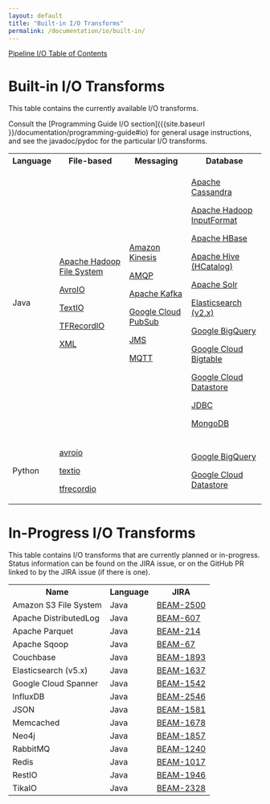 ```yaml
---
layout: default
title: "Built-in I/O Transforms"
permalink: /documentation/io/built-in/
---
```


[Pipeline I/O Table of Contents]({{site.baseurl}}/documentation/io/io-toc/)

# Built-in I/O Transforms

This table contains the currently available I/O transforms.

Consult the [Programming Guide I/O section]({{site.baseurl }}/documentation/programming-guide#io) for general usage instructions, and see the javadoc/pydoc for the particular I/O transforms.


<table class="table table-bordered">
<tr>
  <th>Language</th>
  <th>File-based</th>
  <th>Messaging</th>
  <th>Database</th>
</tr>
<tr>
  <td>Java</td>
  <td>
    <p><a href="https://github.com/apache/beam/tree/master/sdks/java/io/hadoop-file-system">Apache Hadoop File System</a></p>
    <p><a href="https://github.com/apache/beam/blob/master/sdks/java/core/src/main/java/org/apache/beam/sdk/io/AvroIO.java">AvroIO</a></p>
    <p><a href="https://github.com/apache/beam/blob/master/sdks/java/core/src/main/java/org/apache/beam/sdk/io/TextIO.java">TextIO</a></p>
    <p><a href="https://github.com/apache/beam/blob/master/sdks/java/core/src/main/java/org/apache/beam/sdk/io/TFRecordIO.java">TFRecordIO</a></p>
    <p><a href="https://github.com/apache/beam/blob/master/sdks/java/core/src/main/java/org/apache/beam/sdk/io/">XML</a></p>
  </td>
  <td>
    <p><a href="https://github.com/apache/beam/tree/master/sdks/java/io/kinesis">Amazon Kinesis</a></p>
    <p><a href="https://github.com/apache/beam/tree/master/sdks/java/io/amqp">AMQP</a></p>
    <p><a href="https://github.com/apache/beam/tree/master/sdks/java/io/kafka">Apache Kafka</a></p>
    <p><a href="https://github.com/apache/beam/blob/master/sdks/java/core/src/main/java/org/apache/beam/sdk/io">Google Cloud PubSub</a></p>
    <p><a href="https://github.com/apache/beam/tree/master/sdks/java/io/jms">JMS</a></p>
    <p><a href="https://github.com/apache/beam/tree/master/sdks/java/io/mqtt">MQTT</a></p>
  </td>
  <td>
    <p><a href="https://github.com/apache/beam/tree/master/sdks/java/io/cassandra">Apache Cassandra</a></p>
    <p><a href="{{site.baseurl}}/documentation/io/built-in/hadoop/">Apache Hadoop InputFormat</a></p>
    <p><a href="https://github.com/apache/beam/tree/master/sdks/java/io/hbase">Apache HBase</a></p>
    <p><a href="https://github.com/apache/beam/tree/master/sdks/java/io/hcatalog">Apache Hive (HCatalog)</a></p>
    <p><a href="https://github.com/apache/beam/tree/master/sdks/java/io/solr">Apache Solr</a></p>
    <p><a href="https://github.com/apache/beam/tree/master/sdks/java/io/elasticsearch">Elasticsearch (v2.x)</a></p>
    <p><a href="https://github.com/apache/beam/tree/master/sdks/java/io/google-cloud-platform/src/main/java/org/apache/beam/sdk/io/gcp/bigquery">Google BigQuery</a></p>
    <p><a href="https://github.com/apache/beam/tree/master/sdks/java/io/google-cloud-platform/src/main/java/org/apache/beam/sdk/io/gcp/bigtable">Google Cloud Bigtable</a></p>
    <p><a href="https://github.com/apache/beam/tree/master/sdks/java/io/google-cloud-platform/src/main/java/org/apache/beam/sdk/io/gcp/datastore">Google Cloud Datastore</a></p>
    <p><a href="https://github.com/apache/beam/tree/master/sdks/java/io/jdbc">JDBC</a></p>
    <p><a href="https://github.com/apache/beam/tree/master/sdks/java/io/mongodb">MongoDB</a></p>
  </td>
</tr>
<tr>
  <td>Python</td>
  <td>
    <p><a href="https://github.com/apache/beam/blob/master/sdks/python/apache_beam/io/avroio.py">avroio</a></p>
    <p><a href="https://github.com/apache/beam/blob/master/sdks/python/apache_beam/io/textio.py">textio</a></p>
    <p><a href="https://github.com/apache/beam/blob/master/sdks/python/apache_beam/io/tfrecordio.py">tfrecordio</a></p>
  </td>
  <td>
  </td>
  <td>
    <p><a href="https://github.com/apache/beam/blob/master/sdks/python/apache_beam/io/gcp/bigquery.py">Google BigQuery</a></p>
    <p><a href="https://github.com/apache/beam/tree/master/sdks/python/apache_beam/io/gcp/datastore">Google Cloud Datastore</a></p>
  </td>

</tr>
</table>

# In-Progress I/O Transforms

This table contains I/O transforms that are currently planned or in-progress. Status information can be found on the JIRA issue, or on the GitHub PR linked to by the JIRA issue (if there is one).

<table class="table table-bordered">
  <tr>
    <th>Name</th><th>Language</th><th>JIRA</th>
  </tr>
  <tr>
    <td>Amazon S3 File System</td><td>Java</td>
    <td><a href="https://issues.apache.org/jira/browse/BEAM-2500">BEAM-2500</a></td>
  </tr>
  <tr>
    <td>Apache DistributedLog</td><td>Java</td>
    <td><a href="https://issues.apache.org/jira/browse/BEAM-607">BEAM-607</a></td>
  </tr>
  <tr>
    <td>Apache Parquet</td><td>Java</td>
    <td><a href="https://issues.apache.org/jira/browse/BEAM-214">BEAM-214</a></td>
  </tr>
  <tr>
    <td>Apache Sqoop</td><td>Java</td>
    <td><a href="https://issues.apache.org/jira/browse/BEAM-67">BEAM-67</a></td>
  </tr>
  <tr>
    <td>Couchbase</td><td>Java</td>
    <td><a href="https://issues.apache.org/jira/browse/BEAM-1893">BEAM-1893</a></td>
  </tr>
  <tr>
    <td>Elasticsearch (v5.x)</td><td>Java</td>
    <td><a href="https://issues.apache.org/jira/browse/BEAM-1637">BEAM-1637</a></td>
  </tr>
  <tr>
    <td>Google Cloud Spanner</td><td>Java</td>
    <td><a href="https://issues.apache.org/jira/browse/BEAM-1542">BEAM-1542</a></td>
  </tr>
  <tr>
    <td>InfluxDB</td><td>Java</td>
    <td><a href="https://issues.apache.org/jira/browse/BEAM-2546">BEAM-2546</a></td>
  </tr>
  <tr>
    <td>JSON</td><td>Java</td>
    <td><a href="https://issues.apache.org/jira/browse/BEAM-1581">BEAM-1581</a></td>
  </tr>
  <tr>
    <td>Memcached</td><td>Java</td>
    <td><a href="https://issues.apache.org/jira/browse/BEAM-1678">BEAM-1678</a></td>
  </tr>
  <tr>
    <td>Neo4j</td><td>Java</td>
    <td><a href="https://issues.apache.org/jira/browse/BEAM-1857">BEAM-1857</a></td>
  </tr>
  <tr>
    <td>RabbitMQ</td><td>Java</td>
    <td><a href="https://issues.apache.org/jira/browse/BEAM-1240">BEAM-1240</a></td>
  </tr>
  <tr>
    <td>Redis</td><td>Java</td>
    <td><a href="https://issues.apache.org/jira/browse/BEAM-1017">BEAM-1017</a></td>
  </tr>
  <tr>
    <td>RestIO</td><td>Java</td>
    <td><a href="https://issues.apache.org/jira/browse/BEAM-1946">BEAM-1946</a></td>
  </tr>
  <tr>
    <td>TikaIO</td><td>Java</td>
    <td><a href="https://issues.apache.org/jira/browse/BEAM-2328">BEAM-2328</a></td>
  </tr>
</table>
